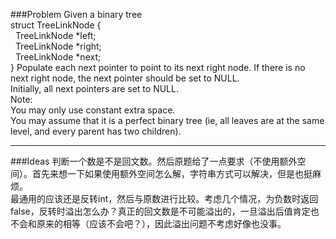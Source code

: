 ###Problem
Given a binary tree  
    struct TreeLinkNode {  
&#160;&#160;TreeLinkNode *left;  
&#160;&#160;TreeLinkNode *right;  
&#160;&#160;TreeLinkNode *next;  
    }
Populate each next pointer to point to its next right node. If there is no next right node, the next pointer should be set to NULL.  
Initially, all next pointers are set to NULL.  
Note:  
You may only use constant extra space.  
You may assume that it is a perfect binary tree (ie, all leaves are at the same level, and every parent has two children).   

---

###Ideas
判断一个数是不是回文数。然后原题给了一点要求（不使用额外空间）。首先来想一下如果使用额外空间怎么解，字符串方式可以解决，但是也挺麻烦。  
最通用的应该还是反转int，然后与原数进行比较。考虑几个情况，为负数时返回false，反转时溢出怎么办？真正的回文数是不可能溢出的，一旦溢出后值肯定也不会和原来的相等（应该不会吧？），因此溢出问题不考虑好像也没事。
